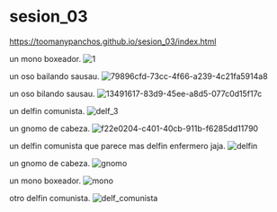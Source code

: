 
# sesion_03
https://toomanypanchos.github.io/sesion_03/index.html

un mono boxeador.
![1](https://user-images.githubusercontent.com/89993556/132763056-69ea2f00-3936-426b-a1c1-38511e747c07.jpg)

un oso bailando sausau.
![79896cfd-73cc-4f66-a239-4c21fa5914a8](https://user-images.githubusercontent.com/89993556/132763059-10759405-b964-4bff-9f75-d17b14ca8e7a.jpg)

un oso bilando sausau.
![13491617-83d9-45ee-a8d5-077c0d15f17c](https://user-images.githubusercontent.com/89993556/132763064-3f2c14cb-7b7e-4686-a1a3-56a6e8379c55.jpg)

un delfin comunista.
![delf_3](https://user-images.githubusercontent.com/89993556/132763070-42b370f1-7cf5-409f-9b81-3f6ece103a9f.jpg)

un gnomo de cabeza.
![f22e0204-c401-40cb-911b-f6285dd11790](https://user-images.githubusercontent.com/89993556/132763078-6b610782-4077-40f0-a18c-885ddc94cce1.jpg)

un delfin comunista que parece mas delfin enfermero jaja.
![delfin](https://user-images.githubusercontent.com/89993556/132760851-39fa584c-1be2-4c4e-89c7-5e5a2f1060aa.jpg)

un gnomo de cabeza.
![gnomo](https://user-images.githubusercontent.com/89993556/132760854-cad1824f-101b-4883-bcf0-8810d2438602.jpg)

un mono boxeador.
![mono](https://user-images.githubusercontent.com/89993556/132760855-33a21d50-9272-4e7a-bf0f-b63783ea69a0.jpg)

otro delfin comunista.
![delf_comunista](https://user-images.githubusercontent.com/89993556/132760857-b40aaf33-a24c-4426-a296-eddc08be43cd.jpg)
